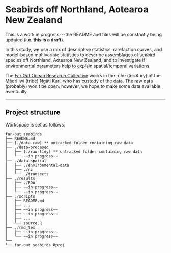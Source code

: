 # Seabirds off Northland, Aotearoa New Zealand

This is a work in progress---the README and files will be constantly being updated (**i.e. this is a draft**).

In this study, we use a mix of descriptive statistics, rarefaction curves, and model-based multivariate statistics to describe assemblages of seabird species off Northland, Aotearoa New Zealand, and to investigate if environmental parameters help to explain spatial/temporal variations.

The [Far Out Ocean Research Collective](https://www.farout.org.nz/) works in the rohe (territory) of the Māori iwi (tribe) Ngāti Kuri, who has custody of the data. The raw data (probably) won't be open; however, we hope to make some data available eventually.

***
## Project structure

Workspace is set as follows:

```shell
far-out_seabirds
├── README.md
├── [./data-raw] ** untracked folder containing raw data
├── ./data-procesed
│   ├── [./raw-tidy] ** untracked folder containing raw data
│   └── ~~in progress~~
├── ./data-spatial
│   ├── ./environmental-data
│   ├── ./nz
│   └── ./transects
├── ./results
│   ├── ./EDA
│   ├── ~~in progress~~
│   └── ~~in progress~~
├── ./scripts
│   ├── README.md
│   ├── ...
│   ├── ~~in progress~~
│   ├── ~~in progress~~
│   ├── ...
│   └── source.R
├── ./rmd_tex
│   ├── ~~in progress~~
│   └── ~~in progress~~
└── 
└── far-out_seabirds.Rproj
```
